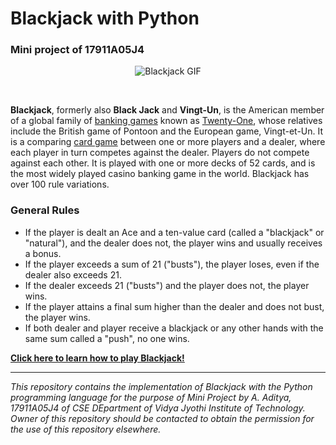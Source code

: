 # Blackjack with Python

### Mini project of 17911A05J4

<!--
<p align="center" class = alternate_image>
<img src = "https://media.giphy.com/media/dt3ZFkDY8fDOebsq1d/giphy.gif" alt = "Blackjack GIF">
</p>
-->

<p align="center">
<img src = "https://media.giphy.com/media/l2Sq2mPVJr4tfk436/giphy.gif" alt = "Blackjack GIF">
</p>
<br>


**Blackjack**, formerly also **Black Jack** and **Vingt-Un**, is the American member of a global family of [banking games](https://en.wikipedia.org/wiki/Glossary_of_card_game_terms#banking_game) known as [Twenty-One](https://en.wikipedia.org/wiki/Twenty-One_(card_game)), whose relatives include the British game of Pontoon and the European game, Vingt-et-Un. It is a comparing [card game](https://en.wikipedia.org/wiki/Card_game) between one or more players and a dealer, where each player in turn competes against the dealer. Players do not compete against each other. It is played with one or more decks of 52 cards, and is the most widely played casino banking game in the world. Blackjack has over 100 rule variations.


### General Rules

* If the player is dealt an Ace and a ten-value card (called a "blackjack" or "natural"), and the dealer does not, the player wins and usually receives a bonus.
* If the player exceeds a sum of 21 ("busts"), the player loses, even if the dealer also exceeds 21.
* If the dealer exceeds 21 ("busts") and the player does not, the player wins.
* If the player attains a final sum higher than the dealer and does not bust, the player wins.
* If both dealer and player receive a blackjack or any other hands with the same sum called a "push", no one wins.


<strong>
  
  [Click here to learn how to play Blackjack!](https://www.youtube.com/watch?v=eyoh-Ku9TCI)

</strong>


***
*This repository contains the implementation of Blackjack with the Python programming language for the purpose of Mini Project by A. Aditya, 17911A05J4 of CSE DEpartment of Vidya Jyothi Institute of Technology. Owner of this repository should be contacted to obtain the permission for the use of this repository elsewhere.*
